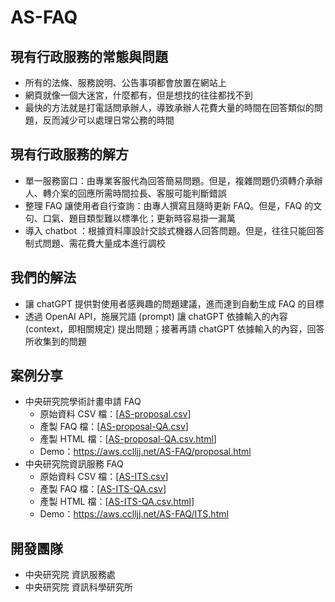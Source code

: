 # AS-FAQ

## 現有行政服務的常態與問題

- 所有的法條、服務說明、公告事項都會放置在網站上
- 網頁就像一個大迷宮，什麼都有，但是想找的往往都找不到
- 最快的方法就是打電話問承辦人，導致承辦人花費大量的時間在回答類似的問題，反而減少可以處理日常公務的時間

## 現有行政服務的解方

- 單一服務窗口：由專業客服代為回答簡易問題。但是，複雜問題仍須轉介承辦人、轉介案的回應所需時間拉長、客服可能判斷錯誤
- 整理 FAQ 讓使用者自行查詢：由專人撰寫且隨時更新 FAQ。但是，FAQ 的文句、口氣、題目類型難以標準化；更新時容易掛一漏萬
- 導入 chatbot ：根據資料庫設計交談式機器人回答問題。但是，往往只能回答制式問題、需花費大量成本進行調校

## 我們的解法

- 讓 chatGPT 提供對使用者感興趣的問題建議，進而達到自動生成 FAQ 的目標
- 透過 OpenAI API，施展咒語 (prompt) 讓 chatGPT 依據輸入的內容 (context，即相關規定) 提出問題；接著再請 chatGPT 依據輸入的內容，回答所收集到的問題

## 案例分享

- 中央研究院學術計畫申請 FAQ
  - 原始資料 CSV 檔：[[AS-proposal.csv](examples/AS-proposal.csv)]
  - 產製 FAQ 檔：[[AS-proposal-QA.csv](examples/AS-proposal-QA.csv)]
  - 產製 HTML 檔：[[AS-proposal-QA.csv.html](examples/AS-proposal-QA.csv.html)]
  - Demo：https://aws.cclljj.net/AS-FAQ/proposal.html
- 中央研究院資訊服務 FAQ
  - 原始資料 CSV 檔：[[AS-ITS.csv](examples/AS-ITS.csv)]
  - 產製 FAQ 檔：[[AS-ITS-QA.csv](examples/AS-ITS-QA.csv)]
  - 產製 HTML 檔：[[AS-ITS-QA.csv.html](examples/AS-ITS-QA.csv.html)]
  - Demo：https://aws.cclljj.net/AS-FAQ/ITS.html
  
## 開發團隊

- 中央研究院 資訊服務處
- 中央研究院 資訊科學研究所
